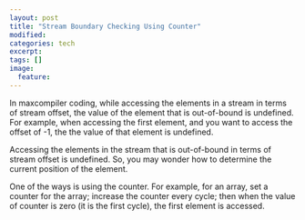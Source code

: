 ```yaml
---
layout: post
title: "Stream Boundary Checking Using Counter"
modified:
categories: tech
excerpt:
tags: []
image:
  feature:
---
```

In maxcompiler coding, while accessing the elements in a stream in terms of 
stream offset, the value of the element that is out-of-bound is undefined. 
For example, when accessing the first element, and you want to access the 
offset of -1, the the value of that element is undefined.

Accessing the elements in the stream that is 
out-of-bound in terms of stream offset is undefined. So, you may wonder how 
to determine the current position of the element.

One of the ways is using the counter. For example, for an array, set a
counter for the array; increase the counter every cycle; then when the
value of counter is zero (it is the first cycle),  the first element
is accessed.
